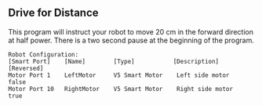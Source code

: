 Drive for Distance
---

This program will instruct your robot to move 20 cm in the forward direction at half power.
There is a two second pause at the beginning of the program.

```
Robot Configuration: 
[Smart Port]    [Name]        [Type]           [Description]       [Reversed]
Motor Port 1    LeftMotor     V5 Smart Motor    Left side motor     false
Motor Port 10   RightMotor    V5 Smart Motor    Right side motor    true
```